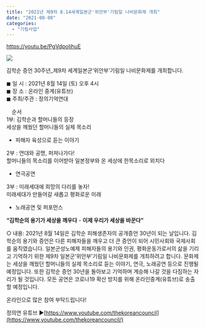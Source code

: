 ```yaml
---
title: "2021년 제9차 8.14세계일본군'위안부'기림일 나비문화제 개최"
date: "2021-08-08"
categories: 
  - "기림사업"
---
```


https://youtu.be/PgVdpoIihuE

![](https://womenandwar.net/kr/wp-content/uploads/2021/08/웹포스터210809_나비문화제-포스터_이한철-724x1024.png)

김학순 증언 30주년\_제9차 세계일본군‘위안부’기림일 나비문화제를 개최합니다.

◼ 일 시 : 2021년 8월 14일 (토) 오후 4시  
◼ 장 소 : 온라인 중계(유튜브)  
◼ 주최/주관 : 정의기억연대

　순서  
1부: 김학순과 할머니들의 등장  
세상을 깨웠던 할머니들의 실제 목소리

- 피해자 육성으로 듣는 이야기

2부 : 연대와 공명, 퍼져나가다!  
할머니들의 목소리를 이어받아 일본정부와 온 세상에 한목소리로 외치다

- 연극공연

3부 : 미래세대에 희망의 다리를 놓자!  
미래세대가 만들어갈 새롭고 평화로운 미래

- 노래공연 및 퍼포먼스

**“김학순의 용기가 세상을 깨우다** - **이제 우리가 세상을 바꾼다”**

○ 내용: 2021년 8월 14일은 김학순 피해생존자의 공개증언 30년이 되는 날입니다. 김학순의 용기와 증언은 다른 피해자들을 깨우고 더 큰 증언이 되어 시민사회와 국제사회를 움직였습니다. 일본군성노예제 피해자들의 용기와 인권, 평화운동가로서의 삶을 기리고 기억하기 위한 제9차 일본군‘위안부’기림일 나비문화제를 개최하려고 합니다. 문화제는 세상을 깨웠던 할머니들의 실제 목소리로 듣는 이야기, 연극, 노래공연 등으로 진행될 예정입니다. 또한 김학순 증언 30년을 돌아보고 기억하며 계승해 나갈 것을 다짐하는 자리가 될 것입니다. 모든 공연은 코로나19 확산 방지를 위해 온라인중계(유튜브)로 송출할 예정입니다.

온라인으로 많은 참여 부탁드립니다!

정의연 유튜브 ▶[https://www.youtube.com/thekoreancouncil](https://www.youtube.com/thekoreancouncil/)
